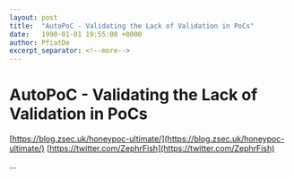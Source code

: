 ```yaml
---
layout: post
title:  "AutoPoC - Validating the Lack of Validation in PoCs"
date:   1990-01-01 19:55:00 +0000
author: PfiatDe
excerpt_separator: <!--more-->
---
```


# AutoPoC - Validating the Lack of Validation in PoCs
[https://blog.zsec.uk/honeypoc-ultimate/](https://blog.zsec.uk/honeypoc-ultimate/)
[https://twitter.com/ZephrFish](https://twitter.com/ZephrFish)

...
<!--more-->
